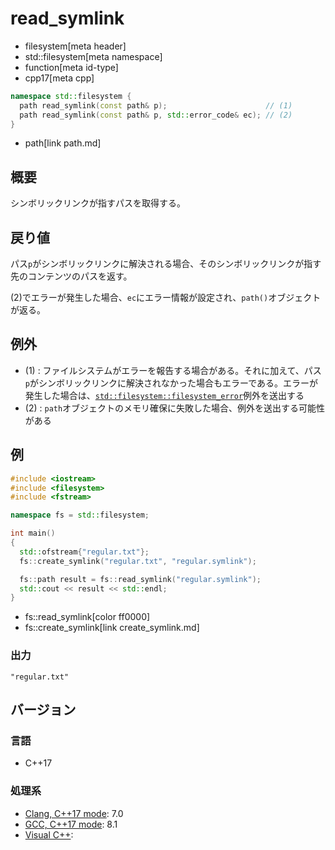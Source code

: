 # read_symlink
* filesystem[meta header]
* std::filesystem[meta namespace]
* function[meta id-type]
* cpp17[meta cpp]

```cpp
namespace std::filesystem {
  path read_symlink(const path& p);                      // (1)
  path read_symlink(const path& p, std::error_code& ec); // (2)
}
```
* path[link path.md]

## 概要
シンボリックリンクが指すパスを取得する。


## 戻り値
パス`p`がシンボリックリンクに解決される場合、そのシンボリックリンクが指す先のコンテンツのパスを返す。

(2)でエラーが発生した場合、`ec`にエラー情報が設定され、`path()`オブジェクトが返る。


## 例外
- (1) : ファイルシステムがエラーを報告する場合がある。それに加えて、パス`p`がシンボリックリンクに解決されなかった場合もエラーである。エラーが発生した場合は、[`std::filesystem::filesystem_error`](filesystem_error.md)例外を送出する
- (2) : `path`オブジェクトのメモリ確保に失敗した場合、例外を送出する可能性がある


## 例
```cpp example
#include <iostream>
#include <filesystem>
#include <fstream>

namespace fs = std::filesystem;

int main()
{
  std::ofstream{"regular.txt"};
  fs::create_symlink("regular.txt", "regular.symlink");

  fs::path result = fs::read_symlink("regular.symlink");
  std::cout << result << std::endl;
}
```
* fs::read_symlink[color ff0000]
* fs::create_symlink[link create_symlink.md]

### 出力
```
"regular.txt"
```

## バージョン
### 言語
- C++17

### 処理系
- [Clang, C++17 mode](/implementation.md#clang): 7.0
- [GCC, C++17 mode](/implementation.md#gcc): 8.1
- [Visual C++](/implementation.md#visual_cpp):
